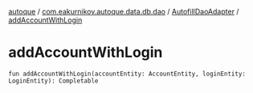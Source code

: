 [autoque](../../index.md) / [com.eakurnikov.autoque.data.db.dao](../index.md) / [AutofillDaoAdapter](index.md) / [addAccountWithLogin](./add-account-with-login.md)

# addAccountWithLogin

`fun addAccountWithLogin(accountEntity: AccountEntity, loginEntity: LoginEntity): Completable`